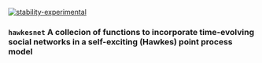 [![stability-experimental](https://img.shields.io/badge/stability-experimental-orange.svg)](https://github.com/joethorley/stability-badges#experimental)

### `hawkesnet` A collecion of functions to incorporate time-evolving social networks in a self-exciting (Hawkes) point process model

